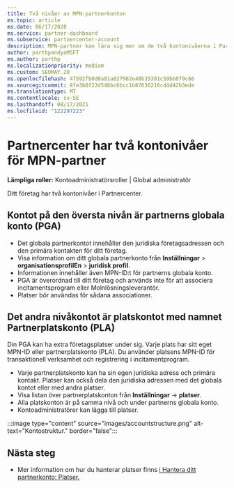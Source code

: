 ```yaml
---
title: Två nivåer av MPN-partnerkonton
ms.topic: article
ms.date: 06/17/2020
ms.service: partner-dashboard
ms.subservice: partnercenter-account
description: MPN-partner kan lära sig mer om de två kontonivåerna i Partnercenter, partnerns globala konto (PGA) och partnerplatskontot (PLA).
author: parthpandyaMSFT
ms.author: parthp
ms.localizationpriority: medium
ms.custom: SEOMAY.20
ms.openlocfilehash: 47592fb0d0a81a827982e48b35381c59bb079c66
ms.sourcegitcommit: 8fe3b0f22d548bc6bcc1b87636216cd4d42b3ede
ms.translationtype: MT
ms.contentlocale: sv-SE
ms.lasthandoff: 08/17/2021
ms.locfileid: "122297223"
---
```

# <a name="partner-center-has-two-levels-of-accounts-for-mpn-partners"></a>Partnercenter har två kontonivåer för MPN-partner

**Lämpliga roller:** Kontoadministratörsroller | Global administratör

Ditt företag har två kontonivåer i Partnercenter.

## <a name="the-top-level-account-is-the-partner-global-account-pga"></a>Kontot på den översta nivån är partnerns globala konto (PGA)

- Det globala partnerkontot innehåller den juridiska företagsadressen och den primära kontakten för ditt företag. 
- Visa information om ditt globala partnerkonto från **Inställningar**  >  **organisationsprofilEn**  >  **juridisk profil**.
- Informationen innehåller även MPN-ID:t för partnerns globala konto. 
- PGA är överordnad till ditt företag och används inte för att associera incitamentsprogram eller Molnlösningsleverantör. 
- Platser bör användas för sådana associationer.

## <a name="the-second-level-account-is-the-location-account-called-partner-location-account-pla"></a>Det andra nivåkontot är platskontot med namnet Partnerplatskonto (PLA)

Din PGA kan ha extra företagsplatser under sig. Varje plats har sitt eget MPN-ID eller partnerplatskonto (PLA). Du använder platsens MPN-ID för transaktionell verksamhet och registrering i incitamentprogram.

- Varje partnerplatskonto kan ha sin egen juridiska adress och primära kontakt. Platser kan också dela den juridiska adressen med det globala kontot eller med andra platser.
- Visa listan över partnerplatskonton från **Inställningar**  ->  **platser**.
- Alla platskonton är på samma nivå och under partnerns globala konto.
- Kontoadministratörer kan lägga till platser.

:::image type="content" source="images/accountstructure.png" alt-text="Kontostruktur." border="false":::

## <a name="next-steps"></a>Nästa steg

- Mer information om hur du hanterar platser finns [i Hantera ditt partnerkonto: Platser.](manage-locations.md)
